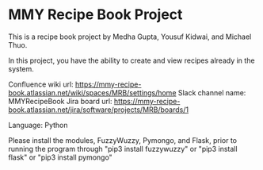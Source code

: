 # MMY Recipe Book Project

This is a recipe book project by Medha Gupta, Yousuf Kidwai, and Michael Thuo.

In this project, you have the ability to create and view recipes already in the system.

Confluence wiki url: https://mmy-recipe-book.atlassian.net/wiki/spaces/MRB/settings/home
Slack channel name: MMYRecipeBook
Jira board url: https://mmy-recipe-book.atlassian.net/jira/software/projects/MRB/boards/1

Language: Python

Please install the modules, FuzzyWuzzy, Pymongo, and Flask, prior to running the program through "pip3 install fuzzywuzzy" or "pip3 install flask" or "pip3 install pymongo"
